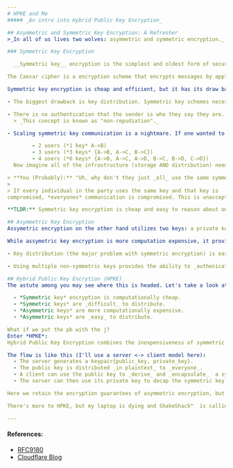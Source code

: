 ```yaml
---
# HPKE and Me
##### _An intro into Hybrid Public Key Encryption_

## Asymmetric and Symmetric Key Encryption: A Refresher
>_In all of us lives two wolves: asymmetric and symmetric encryption._

### Symmetric Key Encryption

  __Symmetric key__ encryption is the simplest and oldest form of secure communication. It dates back to the [Caesar days](https://en.wikipedia.org/wiki/Caesar_cipher). 

The Caesar cipher is a encryption scheme that encrypts messages by applying a fixed char "rotation" for each character in the plaintext. Messages can be decrypted by applying the reverse of the "rotation key". These days keys are a lot more complex, but the idea of sharing a single key to decrypt AND encrypt a message still stands. 

Symmetric key encryption is cheap and efficient, but it has its draw backs:

- The biggest drawback is key distribution. Symmetric key schemes necessitate a way to communicate a key between two parties without interception from a third party. If the symmetric key gets out, all bets are off. Present and past communication (symmetric keys lack [forward secrecy]()) could be decrypted.

- There is no authentication that the sender is who they say they are. *Anyone* with the encryption key could send a message impersonating the sender and the recepient would have no clue. 
  > _This concept is known as "non-repudiation"._

- Scaling symmetric key communication is a nightmare. If one wanted to communicate with a _group_ of individuals, each member of that group would need their own private key to communicate with each other. The number of keys needed scales non-linearly:

        - 2 users (*1 key* A->B)
        - 3 users (*3 keys* {A->B, A->C, B->C})
        - 4 users (*6 keys* {A->B, A->C, A->D, B->C, B->D, C->D})
  Now imagine all of the infrastructure (storage AND distribution) needed to hand all of these keys out. Everytime a new member is added everyone needs their symmetric key. And if we need to do _key rotation_ (which we do) then just forget about it.

> **You (Probably):** "Uh, why don't they just _all_ use the same symmetric key?"
>
> If every individual in the party uses the same key and that key is
compromised, *everyones* communication is compromised. This is unacceptable in nearly every scenario. By giving every pair their own encrypted channel, one compromise doesn't invalidate our entire encryption model.

**TLDR:** Symmetric key encryption is cheap and easy to reason about on a small scale. However, it lacks the ability to provide a sufficient trust model (non-repudiation) and it scales poorly past a handfull of messengers.

## Asymmetric Key Encryption 
Assymetric encryption on the other hand utilizes two keys: a private key and a public key. The two parties (Alice and Bob) both generate a private and public key pair. To communicate they distribute the public key to each other. Messenges are encrypted via the public key and can only be decrypted via the private key. 

While assymetric key encryption is more computation expensive, it provides a number of benefits:

- Key distribution (the major problem with symmetric encryption) is easy now. Just advertise your public key to *everyone*. Malicious actors can't do much with the public key, aside from send encrypted messages. All of the prior, future, adn present communication is still impenetrable, because the private key is needed to decrypt and traffic. 

- Using multiple non-symmetric keys provides the ability to _authenicate_ the recipient. Only the person in posession of the private key is able to decrypt messages that were encrytped with the public key. This helps solve the non-repudiation aspect of the symmetric key scheme. Through some slightly more complicated magic, the sender's own private and public keypair could be used to authenticate the sender as well, but I won't be going into this here.

## Hybrid Public Key Encrytion (HPKE)
The astute among you may see where this is headed. Let's take a look at the lay of the land:

  - *Symmetric key* encryption is computationally cheap.
  - *Symmetric keys* are _difficult_ to distribute.
  - *Asymmetric keys* are more computationally expensive.
  - *Asymmetric keys* are _easy_ to distribute.

What if we put the pb with the j?
Enter *HPKE*:
Hybrid Public Key Encryption combines the inexpensiveness of symmetric key schemes with the robust security guarantees of asymmetric key schemes.

The flow is like this (I'll use a server <-> client model here):
  - The server generates a keypair{public_key, private_key}.
  - The public key is distributed _in plaintext_ to _everyone_.
  - A client can use the public key to _derive_ and _encapsulate_  a symmetric key that is sent along side its message (which is encrypted with the symmetric key)
  - The server can then use its private key to decap the symmetric key and decrypt the message.

Here we retain the encryption guarantees of asymmetric encryption, but without  requiring the user to generate a keypair. This process allows for quick "one shot" encryption messages to be sent with little overhead. A user can simply encrypt it's message via the public key, do a small computation to generate the symmetric key, and then send. Most of the cryptographic computations are moved server side, which is great for our current "mobile first" internet.

There's more to HPKE, but my laptop is dying and ShakeShack™️  is calling my name. I might revist this later.

--- 
```

#### References:
  - [RFC9180](https://datatracker.ietf.org/doc/rfc9180/)
  - [Cloudflare Blog]()
